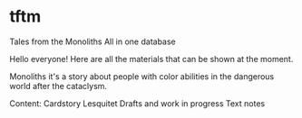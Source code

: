 # tftm
Tales from the Monoliths
All in one database

Hello everyone!
Here are all the materials that can be shown at the moment.

Monoliths it's a story about people with color abilities in the dangerous world after the cataclysm.

Content:
Cardstory
Lesquitet
Drafts and work in progress
Text notes
